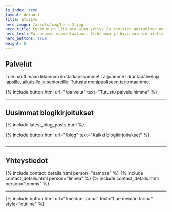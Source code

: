 ```yaml
---
is_index: true
layout: default
title: Etusivu
hero_image: /assets/img/hero-3.jpg
hero_title: Funktum on liikunta-alan yritys ja ihmisten auttaminen on meille erittäin tärkeää
hero_text: Parannamme elämänlaatuasi liikunnan ja hyvinvoinnin avulla
hero_buttons: true
weight: 0
---
```


## Palvelut

Tule nauttimaan liikunnan ilosta kanssamme! Tarjoamme liikuntapalveluja lapsille, aikuisille ja senioreille. Tutustu monipuoliseen tarjontaamme.

{% include button.html url="/palvelut" text="Tutustu palveluihimme" %}

---

## Uusimmat blogikirjoitukset

{% include latest_blog_posts.html %}

{% include button.html url="/blog" text="Kaikki blogikirjoitukset" %}

---
<!--
## Asiakaskokemuksia
--
#### [Mari N](/asiakaskokemukset/)
--
>Halusin itselleni salikaveriksi Personal Trainerin, koska olin kärsinyt selkäkivuista sekä niska-hartiaseudun kivuista pitkään. Kävin kyllä kuntosalilla ja liikuin muutenkin, mutta epäilin, että teen jotain väärin, kun vaivat eivät lähde ja tuntui, että harjoittelu ei etene.
--
#### [Jaana H](/asiakaskokemukset/#jaana-h)
--
>Funktumin Sampsan kanssa treeni Aviapoliksen Fressissä on joka kerta sekä piristävää, motivoivaa, haasteellista että hauskaa. Sampsan ohjeiden mukaan olen pitkälti päässyt “irti laitteista”. Olemme keskittyneet käsilläseisontaan, leuanvetoihin ja erilaisiin oman kehon painoa ja vastusta hyödyntäviin - ja kehon kuuntelua edellyttäviin - harjoituksiin.
--
{% include button.html url="/asiakaskokemukset/" text="Kaikki asiakaskokemukset" %} 
-->
---

## Yhteystiedot

{% include contact_details.html person="sampsa" %}
{% include contact_details.html person="linnea" %}
{% include contact_details.html person="tommy" %}

---

{% include button.html url="/meidan-tarina" text="Lue meidän tarina" style="outline" %}
